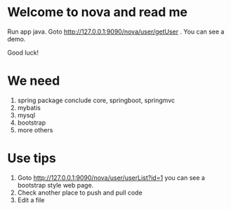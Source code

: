 # Welcome to nova and read me

Run app java. Goto http://127.0.0.1:9090/nova/user/getUser . You can see a demo.
 
Good luck!

# We need
1. spring package conclude core, springboot, springmvc
2. mybatis
3. mysql
4. bootstrap
5. more others

# Use tips
1. Goto http://127.0.0.1:9090/nova/user/userList?id=1 you can see a bootstrap style web page.
2. Check another place to push and pull code
3. Edit a file

